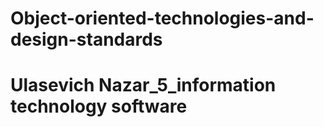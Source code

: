 # Object-oriented-technologies-and-design-standards
# Ulasevich Nazar_5_information technology software
